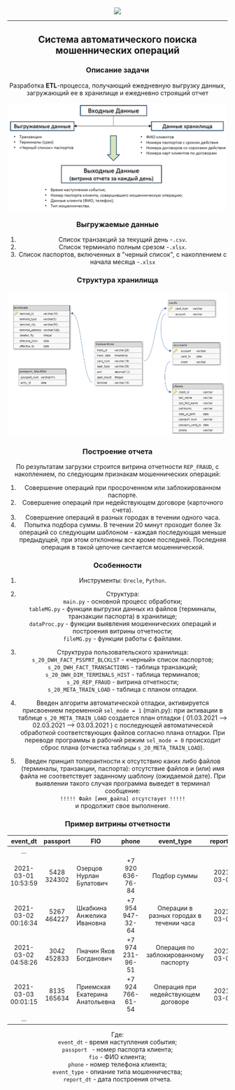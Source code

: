 
<center><img align="center" width="500px" src="https://elenamityukova.ru/backend/uploads/bc496da91d9ee1364343f9a9dc6db01f.jpg">

---
## <center>Система автоматического поиска мошеннических операций </center>

### Описание задачи

  Разработка **ETL**-процесса, получающий ежедневную выгрузку данных, загружающий ее в хранилище и ежедневно строящий отчет  

<img align="center" width="500px" src="img/task.png">

### Выгружаемые данные

1. Список транзакций за текущий день -`.csv`.
2. Cписок терминало полным срезом -`.xlsx`.
3. Список паспортов, включенных в "черный список", с накоплением с начала месяца -`.xlsx`

### Структура хранилища
<img align="center" src="img/DB.png">

### Построение отчета

По результатам загрузки строится витрина отчетности `REP_FRAUD`, с накоплением, по следующим признакам мошеннических операций:  
1. Совершение операций при просроченном или заблокированном паспорте.
2. Совершение операций при недействующем договоре (карточного счета).
3. Совершение операций в разных городах в течении одного часа.
4. Попытка подбора суммы. В течении 20 минут проходит более 3х операций со следующим шаблоном - каждая последующая меньше предыдущей, при этом отклонены все кроме последней. Последняя операция в такой цепочке сичтается мошеннической.

### Особенности
1. Инструменты: `Orecle`, `Python`.  
  
  
2. Структура:  
  `main.py` - основной процесс обработки;  
  `tableMG.py` - функции выгрузки данных из файлов (терминалы, транзакции паспорта) в хранилище;  
  `dataProc.py` - функции выявления мошеннических операций и построения витрины отчетности;  
  `fileMG.py` - функции работы с файлами.  
  
  
3. Структрура пользовательского хранилища:  
  `s_20_DWH_FACT_PSSPRT_BLCKLST` - «черный» список паспортов;  
  `s_20_DWH_FACT_TRANSACTIONS` - таблица транзакций;  
  `s_20_DWH_DIM_TERMINALS_HIST` - таблица терминалов;  
  `s_20_REP_FRAUD` - витрина отчетности;  
  `s_20_META_TRAIN_LOAD` - таблица с планом отладки.  
   
   
4. Введен алгоритм автоматической отладки, активируется присвоением переменной `sel_mode = 1` (main.py): при активации в таблице `s_20_META_TRAIN_LOAD` создается план отладки ( 01.03.2021 --> 02.03.2021 --> 03.03.2021 ) с последующей автоматической обработкой соответствующих файлов согласно плана отладки. При переводе программы в рабочий режим `sel_mode = 0` происходит сброс плана (отчистка таблицы `s_20_META_TRAIN_LOAD`).  
  
  
5. Введен принцип толерантности к отсутствию каких либо файлов (терминалы, транзакции, паспорта): отсутствие файлов и (или) имя файла не соответствует заданному шаблону (ожидаемой дате). При выявлении такого случая программа выведет в терминал сообщение:  
 `!!!!! Файл [имя_файла] отсутствует !!!!!`  
 и продолжит свое выполнение.

### Пример витрины отчетности  
| event_dt | passport | FIO | phone | event_type | report_dt |
| :------: | :------: | --- | :---: | :--------: | :-------: |
| ...| | | | | |
| 2021-03-01 10:53:59 | 5428 324302 | Озерцов Нурлан Булатович | +7 920 636-76-84 | Подбор суммы | 2021-03-01 |
| 2021-03-02 00:16:34 | 5267 464227 | Шкабкина Анжелика Ивановна | +7 954 947-32-64 | Операции в разных городах в течении часа | 2021-03-02 |
| 2021-03-02 04:58:26 | 3042 452833 | Пначин Яков Богданович | +7 974 231-96-51 | Операция по заблокированному паспорту | 2021-03-02 |
| 2021-03-03 00:01:15 | 8135 165634 | Приемская Екатерина Анатольевна | +7 924 766-61-54 | Операция при недействующем договоре | 2021-03-03 |
| ... | | | | | |  

Где:  
`event_dt` - время наступления события;  
`passport ` - номер паспорта клиента;  
`fio` - ФИО клиента;  
`phone` - номер телефона клиента;  
`event_type`  - опиание типа мошенничества;  
`report_dt` - дата построения отчета.
